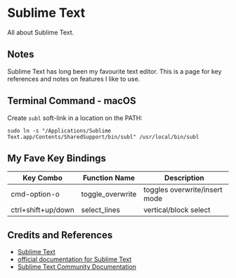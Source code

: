 # Sublime Text

All about Sublime Text.

## Notes

Sublime Text has long been my favourite text editor.
This is a page for key references and notes on features I like to use.

## Terminal Command - macOS

Create `subl` soft-link in a location on the PATH:

    sudo ln -s "/Applications/Sublime Text.app/Contents/SharedSupport/bin/subl" /usr/local/bin/subl

## My Fave Key Bindings

| Key Combo    | Function Name    | Description |
|--------------|------------------|-------------|
| cmd-option-o | toggle_overwrite |  toggles overwrite/insert mode |
| ctrl+shift+up/down | select_lines |  vertical/block select |

## Credits and References

* [Sublime Text](https://www.sublimetext.com/)
* [official documentation for Sublime Text](https://www.sublimetext.com/docs/)
* [Sublime Text Community Documentation](https://docs.sublimetext.io/guide/)
